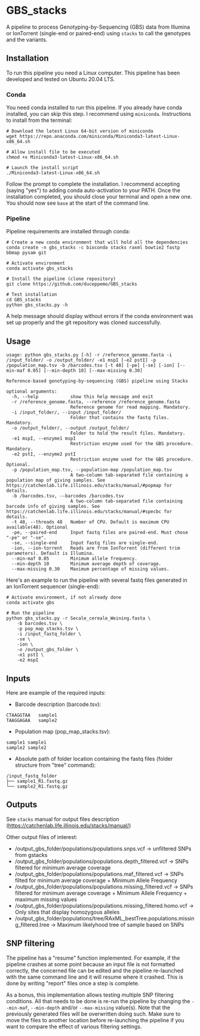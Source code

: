 # GBS_stacks
A pipeline to process Genotyping-by-Sequencing (GBS) data from Illumina or IonTorrent (single-end or paired-end) using `stacks` to call the genotypes and the variants.
## Installation
To run this pipeline you need a Linux computer. This pipeline has been developed and tested on Ubuntu 20.04 LTS.
### Conda
You need conda installed to run this pipeline. If you already have conda installed, you can skip this step. I recommend using `miniconda`. Instructions to install from the terminal:
```
# Download the latest Linux 64-bit version of miniconda
wget https://repo.anaconda.com/miniconda/Miniconda3-latest-Linux-x86_64.sh

# Allow install file to be executed
chmod +x Miniconda3-latest-Linux-x86_64.sh

# Launch the install script
./Miniconda3-latest-Linux-x86_64.sh
```
Follow the prompt to complete the installation. I recommend accepting (saying "yes") to adding conda auto-activation to your PATH. Once the installation completed, you should close your terminal and open a new one. You should now see `base` at the start of the command line.
### Pipeline
Pipeline requirements are installed through conda:
```
# Create a new conda environment that will hold all the dependencies
conda create -n gbs_stacks -c bioconda stacks raxml bowtie2 fastp bbmap pysam git

# Activate environment
conda activate gbs_stacks

# Install the pipeline (clone repository)
git clone https://github.com/duceppemo/GBS_stacks

# Test installation
cd GBS_stacks
python gbs_stacks.py -h
```
A help message should display without errors if the conda environment was set up properly and the git repository was cloned successfully.
## Usage
```
usage: python gbs_stacks.py [-h] -r /reference_genome.fasta -i /input_folder/ -o /output_folder/ -e1 mspI [-e2 pstI] -p /population_map.tsv -b /barcodes.tsv [-t 48] [-pe] [-se] [-ion] [--min-maf 0.05] [--min-depth 10] [--max-missing 0.30]

Reference-based genotyping-by-sequencing (GBS) pipeline using Stacks

optional arguments:
  -h, --help            show this help message and exit
  -r /reference_genome.fasta, --reference /reference_genome.fasta
                        Reference genome for read mapping. Mandatory.
  -i /input_folder/, --input /input_folder/
                        Folder that contains the fastq files. Mandatory.
  -o /output_folder/, --output /output_folder/
                        Folder to hold the result files. Mandatory.
  -e1 mspI, --enzyme1 mspI
                        Restriction enzyme used for the GBS procedure. Mandatory.
  -e2 pstI, --enzyme2 pstI
                        Restriction enzyme used for the GBS procedure. Optional.
  -p /population_map.tsv, --population-map /population_map.tsv
                        A two-column tab-separated file containing a population map of giving samples. See https://catchenlab.life.illinois.edu/stacks/manual/#popmap for details.
  -b /barcodes.tsv, --barcodes /barcodes.tsv
                        A two-column tab-separated file containing barcode info of giving samples. See https://catchenlab.life.illinois.edu/stacks/manual/#specbc for details.
  -t 48, --threads 48   Number of CPU. Default is maximum CPU available(48). Optional
  -pe, --paired-end     Input fastq files are paired-end. Must chose "-pe" or "-se".
  -se, --single-end     Input fastq files are single-end.
  -ion, --ion-torrent   Reads are from IonTorrent (different trim parameters). Default is Illumina.
  --min-maf 0.05        Minimum allele frequency.
  --min-depth 10        Minimum average depth of coverage.
  --max-missing 0.30    Maximum percentage of missing values.
```
Here's an example to run the pipeline with several fastq files generated in an IonTorrent sequencer (single-end):
```
# Activate environment, if not already done
conda activate gbs

# Run the pipeline
python gbs_stacks.py -r Secale_cereale_Weining.fasta \
    -b barcodes.tsv \
    -p pop_map_stacks.tsv \
    -i /input_fastq_folder \
    -se \
    -ion \
    -o /output_gbs_folder \
    -e1 pstI \
    -e2 mspI
```
## Inputs
Here are example of the required inputs:
* Barcode description (barcode.tsv):
```commandline
CTAAGGTAA	sample1
TAAGGAGAA	sample2
```
* Population map (pop_map_stacks.tsv):
```commandline
sample1	sample1
sample2	sample2
```
* Absolute path of folder location containing the fastq files (folder structure from "tree" command):
```
/input_fastq_folder
├── sample1_R1.fastq.gz
└── sample2_R1.fastq.gz
```
## Outputs
See `stacks` manual for output files description (https://catchenlab.life.illinois.edu/stacks/manual/)

Other output files of interest:
* /output_gbs_folder/populations/populations.snps.vcf -> unfiltered SNPs from gstacks
* /output_gbs_folder/populations/populations.depth_filtered.vcf -> SNPs filtered for minimum average coverage
* /output_gbs_folder/populations/populations.maf_filtered.vcf -> SNPs filted for minimum average coverage + Minimum Allele Frequency
* /output_gbs_folder/populations/populations.missing_filtered.vcf -> SNPs filtered for minimum average coverage + Minimum Allele Frequency + maximum missing values
* /output_gbs_folder/populations/populations.missing_filtered.homo.vcf -> Only sites that display homozygous alleles
* /output_gbs_folder/populations/tree/RAxML_bestTree.populations.missing_filtered.tree -> Maximum likelyhood tree of sample based on SNPs
## SNP filtering
The pipeline has a "resume" function implemented. For example, if the pipeline crashes at some point because an input file is not formatted correctly, the concerned file can be edited and the pipeline re-launched with the same command line and it will resume where it crashed. This is done by writing "report" files once a step is complete.

As a bonus, this implementation allows testing multiple SNP filtering conditions. All that needs to be done is re-run the pipeline by changing the `--min-maf`, `--min-depth` and/or `--max-missing` value(s). Note that the previously generated files will be overwritten doing such. Make sure to move the files to another location before re-launching the pipeline if you want to compare the effect of various filtering settings.
